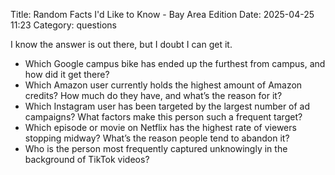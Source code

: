 Title: Random Facts I'd Like to Know - Bay Area Edition
Date: 2025-04-25 11:23
Category: questions

I know the answer is out there, but I doubt I can get it.

- Which Google campus bike has ended up the furthest from campus, and how did it get there?
- Which Amazon user currently holds the highest amount of Amazon credits? How much do they have, and what’s the reason for it?
- Which Instagram user has been targeted by the largest number of ad campaigns? What factors make this person such a frequent target?
- Which episode or movie on Netflix has the highest rate of viewers stopping midway? What’s the reason people tend to abandon it?
- Who is the person most frequently captured unknowingly in the background of TikTok videos?
